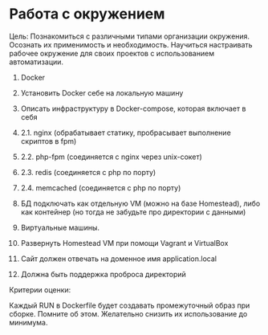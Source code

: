 # Работа с окружением
Цель:
Познакомиться с различными типами организации окружения. Осознать их применимость и необходимость. Научиться настраивать рабочее окружение для своих проектов с использованием автоматизации.

1. Docker

1. Установить Docker себе на локальную машину

2. Описать инфраструктуру в Docker-compose, которая включает в себя

2. 2.1. nginx (обрабатывает статику, пробрасывает выполнение скриптов в fpm)

3. 2.2. php-fpm (соединяется с nginx через unix-сокет)

4. 2.3. redis (соединяется с php по порту)

5. 2.4. memcached (соединяется с php по порту)

3. БД подключать как отдельную VM (можно на базе Homestead), либо как контейнер (но тогда не забудьте про директории с данными)

6. Виртуальные машины.

1. Развернуть Homestead VM при помощи Vagrant и VirtualBox

2. Сайт должен отвечать на доменное имя application.local

3. Должна быть поддержка проброса директорий

Критерии оценки:

Каждый RUN в Dockerfile будет создавать промежуточный образ при сборке. Помните об этом. Желательно снизить их использование до минимума.